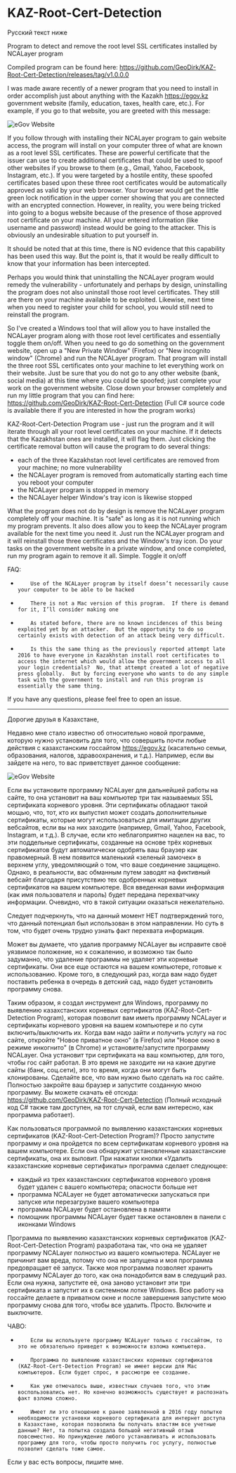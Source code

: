 # KAZ-Root-Cert-Detection
Русский текст ниже

Program to detect and remove the root level SSL certificates installed by NCALayer program

Compiled program can be found here: https://github.com/GeoDirk/KAZ-Root-Cert-Detection/releases/tag/v1.0.0.0



I was made aware recently of a newer program that you need to install in order accomplish just about anything with the Kazakh https://egov.kz government website (family, education, taxes, health care, etc.).  For example, if you go to that website, you are greeted with this message:

![eGov Website]( https://raw.githubusercontent.com/GeoDirk/KAZ-Root-Cert-Detection/master/kz_website_en.png )

If you follow through with installing their NCALayer program to gain website access, the program will install on your computer three of what are known as a root level SSL certificates.  These are powerful certificate that the issuer can use to create additional certificates that could be used to spoof other websites if you browse to them (e.g., Gmail, Yahoo, Facebook, Instagram, etc.).  If you were targeted by a hostile entity, these spoofed certificates based upon these three root certificates would be automatically approved as valid by your web browser.  Your browser would get the little green lock notification in the upper corner showing that you are connected with an encrypted connection.  However, in reality, you were being tricked into going to a bogus website because of the presence of those approved root certificate on your machine.  All your entered information (like username and password) instead would be going to the attacker.  This is obviously an undesirable situation to put yourself in.

It should be noted that at this time, there is NO evidence that this capability has been used this way.  But the point is, that it would be really difficult to know that your information has been intercepted. 

Perhaps you would think that uninstalling the NCALayer program would remedy the vulnerability - unfortunately and perhaps by design, uninstalling the program does not also uninstall those root level certificates.  They still are there on your machine available to be exploited.  Likewise, next time when you need to register your child for school, you would still need to reinstall the program.

So I've created a Windows tool that will allow you to have installed the NCALayer program along with those root level certificates and essentially toggle them on/off.  When you need to go do something on the government website, open up a "New Private Window" (Firefox) or "New incognito window" (Chrome) and run the NCALayer program.  That program will install the three root SSL certificates onto your machine to let everything work on their website.  Just be sure that you do not go to any other website (bank, social media) at this time where you could be spoofed; just complete your work on the government website.  Close down your browser completely and run my little program that you can find here: https://github.com/GeoDirk/KAZ-Root-Cert-Detection   (Full C# source code is available there if you are interested in how the program works)

KAZ-Root-Cert-Detection Program use - just run the program and it will iterate through all your root level certificates on your machine.  If it detects that the Kazakhstan ones are installed, it will flag them.  Just clicking the certificate removal button will cause the program to do several things:

- each of the three Kazakhstan root level certificates are removed from your machine; no more vulnerability
- the NCALayer program is removed from automatically starting each time you reboot your computer
- the NCALayer program is stopped in memory
- the NCALayer helper Window's tray icon is likewise stopped

What the program does not do by design is remove the NCALayer program completely off your machine.  It is "safe" as long as it is not running which my program prevents.  It also does allow you to keep the NCALayer program available for the next time you need it.  Just run the NCALayer program and it will reinstall those three certificates and the Window's tray icon.  Do your tasks on the government website in a private window, and once completed, run my program again to remove it all.  Simple.  Toggle it on/off

FAQ:

-         Use of the NCALayer program by itself doesn’t necessarily cause your computer to be able to be hacked

-         There is not a Mac version of this program.  If there is demand for it, I’ll consider making one

-         As stated before, there are no known incidences of this being exploited yet by an attacker.  But the opportunity to do so certainly exists with detection of an attack being very difficult.

-         Is this the same thing as the previously reported attempt late 2016 to have everyone in Kazakhstan install root certificates to access the internet which would allow the government access to all your login credentials?  No, that attempt created a lot of negative press globally.  But by forcing everyone who wants to do any simple task with the government to install and run this program is essentially the same thing.

If you have any questions, please feel free to open an issue.

-------------------------------------------------------------------------------

Дорогие друзья в Казахстане,

Недавно мне стало известно об относительно новой  программе, которую нужно установить для того, что совершить почти любые действия с казахстанским госсайтом https://egov.kz  (касательно семьи, образования, налогов, здравоохранения, и т.д.). Например, если вы зайдете на него, то вас приветствует данное сообщение:

![eGov Website]( https://raw.githubusercontent.com/GeoDirk/KAZ-Root-Cert-Detection/master/kz_website_ru.png )

Если вы установите программу NCALayer для дальнейшей работы на сайте, то она установит на ваш компьютер три так называемых SSL сертификата корневого уровня. Эти  сертификаты обладают такой мощью, что, тот, кто их выпустил может создать дополнительные сертификаты, которые могут использоваться для имитации других вебсайтов, если вы на них заходите (например, Gmail, Yahoo, Facebook, Instagram, и т.д.). В случае, если кто неблагоприятно нацелен на вас, то эти поддельные сертификаты, созданные на основе трёх корневых сертификатов будут автоматически одобрять ваш браузер как правомерный.  В нем появится маленький «зеленый замочек» в верхнем углу, уведомляющий о том, что ваше соединение защищено. Однако, в реальности, вас обманным путем заводят на фиктивный вебсайт благодаря присутствию тех одобренных корневых сертификатов на вашем компьютере. Вся введенная вами информация (как имя пользователя и пароль) будет передана перехватчику информации. Очевидно, что в такой ситуации оказаться нежелательно.

Следует подчеркнуть, что на данный момент НЕТ подтверждений того, что данный потенциал был использован в этом направлении. Но суть в том, что будет очень трудно узнать факт перехвата информация.

Может вы думаете, что удалив программу NCALayer вы  исправите своё уязвимое положение, но к сожалению, и возможно так было задуманно, что удаление программы не удаляет эти корневые сертификаты. Они все еще остаются на вашем компьютере, готовые к использованию.  Кроме того, в следующий раз, когда вам надо будет поставить ребенка в очередь в детский сад, надо будет установить программу снова.

Таким образом, я создал инструмент для  Windows, программу по выявлению казахстанских корневых сертификатов (KAZ-Root-Cert-Detection Program), которая позволит вам иметь программу NCALayer и сертификаты корневого уровня на вашем компьютере и по сути включить/выключить их. Когда вам надо зайти и получить услугу на гос сайте, откройте  "Новое приватное окно" (в Firefox) или "Новое окно в режиме инкогнито" (в Chrome) и установите/запустите программу NCALayer. Она установит три сертификата на ваш компьютер, для того, чтобы гос сайт работал. В это время не заходите ни на какие другие сайты  (банк, соц.сети), это то время, когда они могут быть клонированы. Сделайте все, что вам нужно было сделать на гос сайте. Полностью закройте ваш браузер и запустите созданную мною программу. Вы можете скачать её отсюда: https://github.com/GeoDirk/KAZ-Root-Cert-Detection   (Полный исходный код  C#  также там доступен, на тот случай, если вам интересно, как программа работает).

Как пользоваться программой по выявлению казахстанских корневых сертификатов (KAZ-Root-Cert-Detection Program)? Просто запустите программу и она пройдется по всем сертификатам корневого уровня на вашем компьютере.  Если она обнаружит установленные казахстанские сертификаты, она их выловит. При нажатии кнопки «Удалить казахстанские корневые сертификаты» программа сделает следующее:

- каждый из трех казахстанских сертификатов корневого уровня будет удален с вашего компьютера; опасности больше нет
- программа NCALayer не будет автоматически запускаться при запуске или перезагрузке  вашего компьютера
- программа NCALayer будет остановлена в памяти
- помощник программы NCALayer будет также остановлен в панели с иконками Windows

Программа по выявлению казахстанских корневых сертификатов (KAZ-Root-Cert-Detection Program) разработана так, что она не удаляет программу NCALayer полностью из вашего компьютера.  NCALayer не причинит вам вреда, потому что она не запущена и моя программа предовращает её запуск. Также моя программа позволяет хранить программу NCALayer до того, как она понадобится вам в следущий раз. Если она нужна, запустите её, она заново установит эти три сертификата и запустит их в системном лотке Windows. Всю работу на госсайте делаете в приватном окне и после завершения запустите мою программу снова для того, чтобы все удалить. Просто.  Включите и выключите.

ЧАВО:

-         Если вы используете программу NCALayer только с госсайтом, то это не обязательно приведет к возможности взлома компьютера.

-         Программа по выявлению казахстанских корневых сертификатов (KAZ-Root-Cert-Detection Program) не имеет версии для Mac компьютеров. Если будет спрос, я рассмотрю ее создание.

-         Как уже отмечалось выше, известных случаев того, что этим воспользовались нет. Но конечно возможность существует и распознать факт взлома сложно.

-         Имеет ли это отношение к ранее заявленной в 2016 году попытке необходимости установки корневого сертификата для интернет доступа в Казахстане, которая позволила бы получать властям все учетные данные? Нет, та попытка создала большой негативный отзыв повсеместно. Но принуждение любого устанавливать и использовать программу для того, чтобы просто получить гос услугу, полностью позволит сделать тоже самое.

Если у вас есть вопросы, пишите мне.
